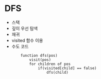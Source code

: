 # DFS

* 스택
* 깊이 우선 탐색
* 재귀
* visited 함수 이용
* 수도 코드
    ```
        function dfs(pos)
            visit(pos)
            for children of pos
                if(visited[child] == false)
                    dfs(child)
    ```